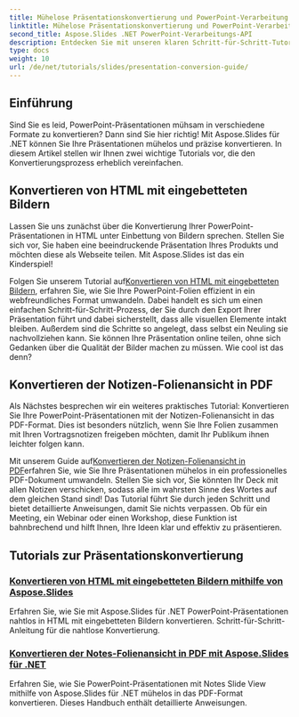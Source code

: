 ```yaml
---
title: Mühelose Präsentationskonvertierung und PowerPoint-Verarbeitung
linktitle: Mühelose Präsentationskonvertierung und PowerPoint-Verarbeitung
second_title: Aspose.Slides .NET PowerPoint-Verarbeitungs-API
description: Entdecken Sie mit unseren klaren Schritt-für-Schritt-Tutorials, wie Sie PowerPoint-Präsentationen mühelos mit Aspose.Slides für .NET konvertieren.
type: docs
weight: 10
url: /de/net/tutorials/slides/presentation-conversion-guide/
---
```

## Einführung

Sind Sie es leid, PowerPoint-Präsentationen mühsam in verschiedene Formate zu konvertieren? Dann sind Sie hier richtig! Mit Aspose.Slides für .NET können Sie Ihre Präsentationen mühelos und präzise konvertieren. In diesem Artikel stellen wir Ihnen zwei wichtige Tutorials vor, die den Konvertierungsprozess erheblich vereinfachen.

## Konvertieren von HTML mit eingebetteten Bildern

Lassen Sie uns zunächst über die Konvertierung Ihrer PowerPoint-Präsentationen in HTML unter Einbettung von Bildern sprechen. Stellen Sie sich vor, Sie haben eine beeindruckende Präsentation Ihres Produkts und möchten diese als Webseite teilen. Mit Aspose.Slides ist das ein Kinderspiel! 

Folgen Sie unserem Tutorial auf[Konvertieren von HTML mit eingebetteten Bildern](./converting-html-with-embedded-images/), erfahren Sie, wie Sie Ihre PowerPoint-Folien effizient in ein webfreundliches Format umwandeln. Dabei handelt es sich um einen einfachen Schritt-für-Schritt-Prozess, der Sie durch den Export Ihrer Präsentation führt und dabei sicherstellt, dass alle visuellen Elemente intakt bleiben. Außerdem sind die Schritte so angelegt, dass selbst ein Neuling sie nachvollziehen kann. Sie können Ihre Präsentation online teilen, ohne sich Gedanken über die Qualität der Bilder machen zu müssen. Wie cool ist das denn?

## Konvertieren der Notizen-Folienansicht in PDF

Als Nächstes besprechen wir ein weiteres praktisches Tutorial: Konvertieren Sie Ihre PowerPoint-Präsentationen mit der Notizen-Folienansicht in das PDF-Format. Dies ist besonders nützlich, wenn Sie Ihre Folien zusammen mit Ihren Vortragsnotizen freigeben möchten, damit Ihr Publikum ihnen leichter folgen kann. 

 Mit unserem Guide auf[Konvertieren der Notizen-Folienansicht in PDF](./converting-notes-slide-view-to-pdf/)erfahren Sie, wie Sie Ihre Präsentationen mühelos in ein professionelles PDF-Dokument umwandeln. Stellen Sie sich vor, Sie könnten Ihr Deck mit allen Notizen verschicken, sodass alle im wahrsten Sinne des Wortes auf dem gleichen Stand sind! Das Tutorial führt Sie durch jeden Schritt und bietet detaillierte Anweisungen, damit Sie nichts verpassen. Ob für ein Meeting, ein Webinar oder einen Workshop, diese Funktion ist bahnbrechend und hilft Ihnen, Ihre Ideen klar und effektiv zu präsentieren.

## Tutorials zur Präsentationskonvertierung
### [Konvertieren von HTML mit eingebetteten Bildern mithilfe von Aspose.Slides](./converting-html-with-embedded-images/)
Erfahren Sie, wie Sie mit Aspose.Slides für .NET PowerPoint-Präsentationen nahtlos in HTML mit eingebetteten Bildern konvertieren. Schritt-für-Schritt-Anleitung für die nahtlose Konvertierung.
### [Konvertieren der Notes-Folienansicht in PDF mit Aspose.Slides für .NET](./converting-notes-slide-view-to-pdf/)
Erfahren Sie, wie Sie PowerPoint-Präsentationen mit Notes Slide View mithilfe von Aspose.Slides für .NET mühelos in das PDF-Format konvertieren. Dieses Handbuch enthält detaillierte Anweisungen.